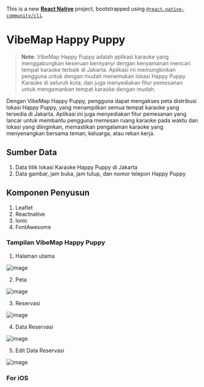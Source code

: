 This is a new [**React Native**](https://reactnative.dev) project, bootstrapped using [`@react-native-community/cli`](https://github.com/react-native-community/cli).

# VibeMap Happy Puppy

>**Note**: VibeMap Happy Puppy adalah aplikasi karaoke yang menggabungkan keseruan bernyanyi dengan kenyamanan mencari tempat karaoke terbaik di Jakarta. Aplikasi ini memungkinkan pengguna untuk dengan mudah menemukan lokasi Happy Puppy Karaoke di seluruh kota, dan juga menyediakan fitur pemesanan untuk mengamankan tempat karaoke dengan mudah.

Dengan VibeMap Happy Puppy, pengguna dapat mengakses peta distribusi lokasi Happy Puppy, yang menampilkan semua tempat karaoke yang tersedia di Jakarta. Aplikasi ini juga menyediakan fitur pemesanan yang lancar untuk membantu pengguna memesan ruang karaoke pada waktu dan lokasi yang diinginkan, memastikan pengalaman karaoke yang menyenangkan bersama teman, keluarga, atau rekan kerja.

## Sumber Data
1. Data titik lokasi Karaoke Happy Puppy di Jakarta
2. Data gambar, jam buka, jam tutup, dan nomor telepon Happy Puppy

## Komponen Penyusun

1. Leaflet
2. Reactnative
3. Ionic
4. FontAwesome

### Tampilan VibeMap Happy Puppy

1. Halaman utama

![image](https://github.com/user-attachments/assets/5e703667-c9f6-4194-a4ad-3790ec9b316f)

2. Peta

![image](https://github.com/user-attachments/assets/b234ef33-ea31-4590-b9ef-749d293570df)

3. Reservasi

![image](https://github.com/user-attachments/assets/5d20886e-6651-42e2-bad0-ee3b85ebbebd)

4. Data Reservasi
   
![image](https://github.com/user-attachments/assets/0f6494f7-df07-4783-8f77-37995411336f)

5. Edit Data Reservasi
    
![image](https://github.com/user-attachments/assets/890be2f0-ec8c-443e-8f4f-06fe24b4fb59)

### For iOS

